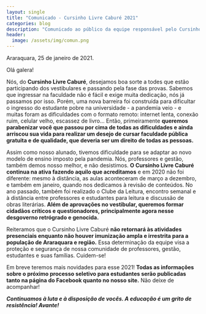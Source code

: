 ```yaml
---
layout: single
title: "Comunicado - Cursinho Livre Caburé 2021"
categories: blog
description: "Comunicado ao público da equipe responsável pelo Cursinho Livre Caburé."
header:
  image: /assets/img/comun.png
---
```


Araraquara, 25 de janeiro de 2021.

Olá galera!

Nós, do **Cursinho Livre Caburé**, desejamos boa sorte a todes que estão participando dos vestibulares e passando pela fase das provas. Sabemos que ingressar na faculdade não é fácil e exige muita dedicação, nós já passamos por isso. Porém, uma nova barreira foi construída para dificultar o ingresso do estudante pobre na universidade - a pandemia veio - e muitas foram as dificuldades com o formato remoto: internet lenta, conexão ruim, celular velho, escassez de livro… Então, primeiramente **queremos parabenizar você que passou por cima de todas as dificuldades e ainda arriscou sua vida para realizar um desejo de cursar faculdade pública gratuita e de qualidade, que deveria ser um direito de todas as pessoas.** 

Assim como nosso alunado, tivemos dificuldade para se adaptar ao novo modelo de ensino imposto pela pandemia. Nós, professores e gestão, também demos nosso melhor, e não desistimos. **O Cursinho Livre Caburé continua na ativa fazendo aquilo que acreditamos** e em 2020 não foi diferente: mesmo à distância, as aulas aconteceram de março a dezembro, e também em janeiro, quando nos dedicamos à revisão de conteúdos. No ano passado, também foi realizado o Clube da Leitura, encontro semanal e à distância entre professores e estudantes para leitura e discussão de obras literárias. **Além de aprovações no vestibular, queremos formar cidadãos críticos e questionadores, principalmente agora nesse desgoverno retrógrado e genocida.**

Reiteramos que o Cursinho Livre Caburé **não retornará às atividades presenciais enquanto não houver imunização ampla e irrestrita para a população de Araraquara e região.** Essa determinação da equipe visa a proteção e segurança de nossa comunidade de professores, gestão, estudantes e suas famílias. Cuidem-se!

Em breve teremos mais novidades para esse 2021! **Todas as informações sobre o próximo processo seletivo para estudantes serão publicadas tanto na página do Facebook quanto no nosso site.** Não deixe de acompanhar!

_**Continuamos à luta e à disposição de vocês. A educação é um grito de resistência! Avante!**_
